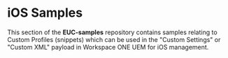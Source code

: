 # iOS Samples
<!-- Summary Start -->
This section of the **EUC-samples** repository contains samples relating to Custom Profiles (snippets) which can be used in the "Custom Settings" or "Custom XML" payload in Workspace ONE UEM for iOS management.
<!-- Summary End -->